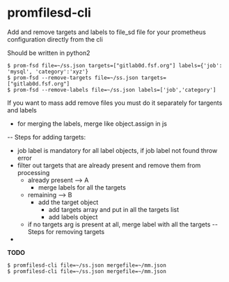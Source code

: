 # promfilesd-cli
Add and remove targets and labels to file_sd file for your prometheus configuration directly from the cli

Should be written in python2

```
$ prom-fsd file=~/ss.json targets=["gitlab0d.fsf.org"] labels={'job': 'mysql', 'category':'xyz'}
$ prom-fsd --remove-targets file=~/ss.json targets=["gitlab0d.fsf.org"]
$ prom-fsd --remove-labels file=~/ss.json labels=['job','category']
```

If you want to mass add remove files you must do it separately for targents and labels

- for merging the labels, merge like object.assign in js

--
Steps for adding targets:
- job label is mandatory for all label objects, if job label not found throw error
- filter out targets that are already present and remove them from processing
    - already present --> A
        - merge labels for all the targets
    - remaining --> B
        - add the target object
            - add targets array and put in all the targets list
            - add labels object
    - if no targets arg is present at all, merge label with all the targets
--
Steps for removing targets
-

**TODO**
```
$ promfilesd-cli file=~/ss.json mergefile=~/mm.json
$ promfilesd-cli file=~/ss.json mergefile=~/mm.json
```
